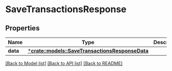 # SaveTransactionsResponse

## Properties

Name | Type | Description | Notes
------------ | ------------- | ------------- | -------------
**data** | [***crate::models::SaveTransactionsResponseData**](SaveTransactionsResponse_data.md) |  | 

[[Back to Model list]](../README.md#documentation-for-models) [[Back to API list]](../README.md#documentation-for-api-endpoints) [[Back to README]](../README.md)


